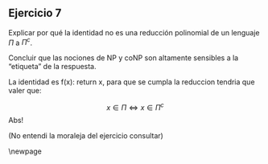 ## Ejercicio 7
Explicar por qué la identidad no es una reducción polinomial de un lenguaje $\Pi$ a $\Pi^{c}$.

Concluir que las nociones de NP y coNP son altamente sensibles a la “etiqueta” de la respuesta.

La identidad es f(x): return x, para que se cumpla la reduccion
tendria que valer que:

$$x \in \Pi \iff x \in \Pi^{c}$$ 
Abs!

(No entendi la moraleja del ejercicio consultar)


\newpage